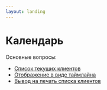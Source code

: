 ```yaml
---
layout: landing
---
```


# Календарь

Основные вопросы:

* [Список текущих клиентов](../../../ru/menu/calendar-section/list-of-current-clients.md)
* [Отображение в виде таймлайна](../../../ru/menu/calendar-section/displaying-as-a-timeline.md)
* [Вывод на печать списка клиентов](../../../ru/menu/calendar-section/printing-the-client-list.md)
